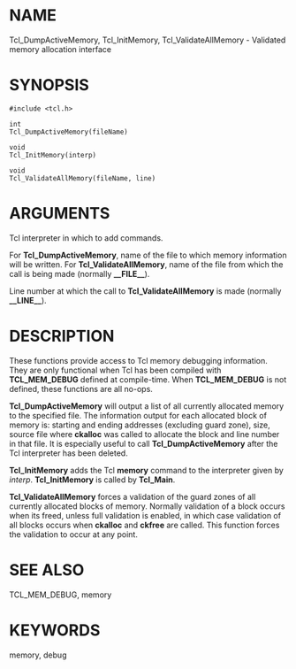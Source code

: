 # NAME

Tcl_DumpActiveMemory, Tcl_InitMemory, Tcl_ValidateAllMemory - Validated
memory allocation interface

# SYNOPSIS

    #include <tcl.h>

    int
    Tcl_DumpActiveMemory(fileName)

    void
    Tcl_InitMemory(interp)

    void
    Tcl_ValidateAllMemory(fileName, line)

# ARGUMENTS

Tcl interpreter in which to add commands.

For **Tcl_DumpActiveMemory**, name of the file to which memory
information will be written. For **Tcl_ValidateAllMemory**, name of the
file from which the call is being made (normally **\_\_FILE\_\_**).

Line number at which the call to **Tcl_ValidateAllMemory** is made
(normally **\_\_LINE\_\_**).

# DESCRIPTION

These functions provide access to Tcl memory debugging information. They
are only functional when Tcl has been compiled with **TCL_MEM_DEBUG**
defined at compile-time. When **TCL_MEM_DEBUG** is not defined, these
functions are all no-ops.

**Tcl_DumpActiveMemory** will output a list of all currently allocated
memory to the specified file. The information output for each allocated
block of memory is: starting and ending addresses (excluding guard
zone), size, source file where **ckalloc** was called to allocate the
block and line number in that file. It is especially useful to call
**Tcl_DumpActiveMemory** after the Tcl interpreter has been deleted.

**Tcl_InitMemory** adds the Tcl **memory** command to the interpreter
given by *interp*. **Tcl_InitMemory** is called by **Tcl_Main**.

**Tcl_ValidateAllMemory** forces a validation of the guard zones of all
currently allocated blocks of memory. Normally validation of a block
occurs when its freed, unless full validation is enabled, in which case
validation of all blocks occurs when **ckalloc** and **ckfree** are
called. This function forces the validation to occur at any point.

# SEE ALSO

TCL_MEM_DEBUG, memory

# KEYWORDS

memory, debug
